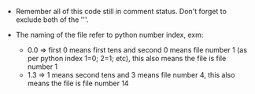 * Remember all of this code still in comment status. Don't forget to exclude both of the '''.

* The naming of the file refer to python number index, exm:
  
  * 0.0 => first 0 means first tens and second 0 means file number 1 (as per python index 1=0; 2=1; etc), this also means the              file is file number 1
  * 1.3 => 1 means second tens and 3 means file number 4, this also means the file is file number 14
